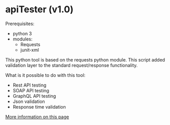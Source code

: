 # apiTester (v1.0)

Prerequisites:
- python 3
- modules:
  - Requests
  - junit-xml

This python tool is based on the requests python module. This script added validation layer to the standard request/response functionality.  

What is it possible to do with this tool:
 - Rest API testing
 - SOAP API testing
 - GraphQL API testing
 - Json validation
 - Response time validation

[More information on this page](https://www.chlopcik.cz/apitester-intro/)